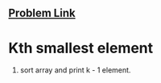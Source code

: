 <h2><a href="https://practice.geeksforgeeks.org/problems/kth-smallest-element5635/1">Problem Link</a></h2>

<h1>Kth smallest element</h1>

1. sort array and print k - 1  element.